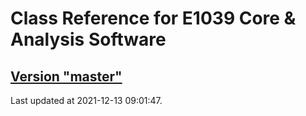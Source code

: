 # Class Reference for E1039 Core & Analysis Software
## [Version "master"](master/)
Last updated at 2021-12-13 09:01:47.
